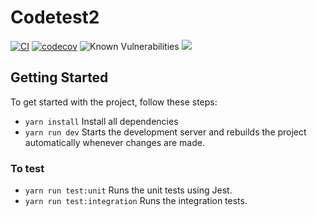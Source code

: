 # Codetest2
[![CI](https://github.com/vlad-smolyaninov/codetest2/actions/workflows/main.yml/badge.svg)](https://github.com/vlad-smolyaninov/codetest2/actions/workflows/main.yml)
[![codecov](https://codecov.io/gh/vlad-smolyaninov/codetest2/branch/master/graph/badge.svg?token=RN2MPUD4XS)](https://codecov.io/gh/vlad-smolyaninov/codetest2)
![Known Vulnerabilities](https://snyk.io/test/github/vlad-smolyaninov/codetest2/badge.svg)
<a href="https://codeclimate.com/github/vlad-smolyaninov/codetest2/maintainability"><img src="https://api.codeclimate.com/v1/badges/7126444ea01aae67bedb/maintainability" /></a>
## Getting Started

To get started with the project, follow these steps:

- `yarn install` Install all dependencies
- `yarn run dev` Starts the development server and rebuilds the project automatically whenever changes are made.

### To test

- `yarn run test:unit` Runs the unit tests using Jest.
- `yarn run test:integration` Runs the integration tests.



